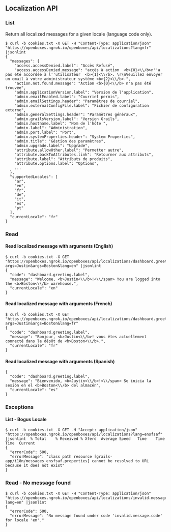 ## Localization API

### List 
Return all localized messages for a given locale (language code only).
```
$ curl -b cookies.txt -X GET -H "Content-Type: application/json" "https://openboxes.ngrok.io/openboxes/api/localizations?lang=fr" |jsonlint
{
  "messages": {
    "access.accessDenied.label": "Accès Refusé",
    "access.accessDenied.message": "accès à action  <b>{0}<\\/b>n''a pas été accordée à l''utilisateur  <b>{1}<\\/b>. \r\nVeuillez envoyer un email à votre administrateur système <b>{2}<\\/b>.",
    "action.not.found.message": "Action <b>{0}<\\/b> n'a pas été trouvée",
    "admin.applicationVersion.label": "Version de l'application",
    "admin.emailEnabled.label": "Courriel permis",
    "admin.emailSettings.header": "Paramètres de courriel",
    "admin.externalConfigFile.label": "Fichier de configuration externe",
    "admin.generalSettings.header": "Paramètres généraux",
    "admin.grailsVersion.label": "Version Grails",
    "admin.hostname.label": "Nom de l'hôte ",
    "admin.label": "Administration",
    "admin.port.label": "Port",
    "admin.systemProperties.header": "System Properties",
    "admin.title": "Géstion des paramètres",
    "admin.upgrade.label": "Upgrade",
    "attribute.allowOther.label": "Permetter autre",
    "attribute.backToAttributes.link": "Retourner aux attributs",
    "attribute.label": "Attributs de produits",
    "attribute.options.label": "Options",
    ...
  },
  "supportedLocales": [
    "ar",
    "en",
    "fr",
    "de",
    "it",
    "es",
    "pt"
  ],
  "currentLocale": "fr"
}

```


### Read

#### Read localized message with arguments (English)

```
$ curl -b cookies.txt -X GET "https://openboxes.ngrok.io/openboxes/api/localizations/dashboard.greeting.label?args=Justin&args=Boston&lang=en" |jsonlint
{
  "code": "dashboard.greeting.label",
  "message": "Welcome, <b>Justin<\\/b>!<\\/span> You are logged into the <b>Boston<\\/b> warehouse.",
  "currentLocale": "en"
}
```

#### Read localized message with arguments (French)

```
$ curl -b cookies.txt -X GET "https://openboxes.ngrok.io/openboxes/api/localizations/dashboard.greeting.label?args=Justin&args=Boston&lang=fr"
{
  "code": "dashboard.greeting.label",
  "message": "Bonjour, <b>Justin<\\/b>! vous êtes actuellement connecté dans le dépôt de <b>Boston<\\/b>.",
  "currentLocale": "fr"
}
```

#### Read localized message with arguments (Spanish)


```$ curl -b cookies.txt -X GET "https://openboxes.ngrok.io/openboxes/api/localizations/dashboard.greeting.label?args=Justin&args=Boston&lang=es"
{
  "code": "dashboard.greeting.label",
  "message": "Bienvenido, <b>Justin<\\/b>!<\\/span> Se inicia la sesión en el <b>Boston<\\/b> del almacén",
  "currentLocale": "es"
}
```

### Exceptions

#### List - Bogus Locale 

```
$ curl -b cookies.txt -X GET -H "Accept: application/json" "https://openboxes.ngrok.io/openboxes/api/localizations?lang=ensfsaf" |jsonlint  % Total    % Received % Xferd  Average Speed   Time    Time     Time  Current
{
  "errorCode": 500,
  "errorMessage": "class path resource [grails-app/i18n/messages_ensfsaf.properties] cannot be resolved to URL because it does not exist"
}
```

### Read - No message found
```
$ curl -b cookies.txt -X GET -H "Content-Type: application/json" "https://openboxes.ngrok.io/openboxes/api/localizations/invalid.message.code?lang=en" |jsonlint
{
  "errorCode": 500,
  "errorMessage": "No message found under code 'invalid.message.code' for locale 'en'."
}
```

